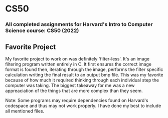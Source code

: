 <h1>CS50</h1>

<h3>All completed assignments for Harvard's Intro to Computer Science course: CS50 (2022)
</h3>

<h2>Favorite Project</h2>

My favorite project to work on was definitely 'filter-less'. It's an image filtering program written entirely in C. It first ensures the correct image format is found then, iterating through the image, performs the filter specific calculation writing the final result to an output bmp file. This was my favorite because of how much it required thinking through each individual step the computer was taking. The biggest takeaway for me was a new appreaciation of the things that are more complex than they seem.

Note: Some programs may require dependencies found on Harvard's codespace and thus may not work properly. I have done my best to include all mentioned files.
